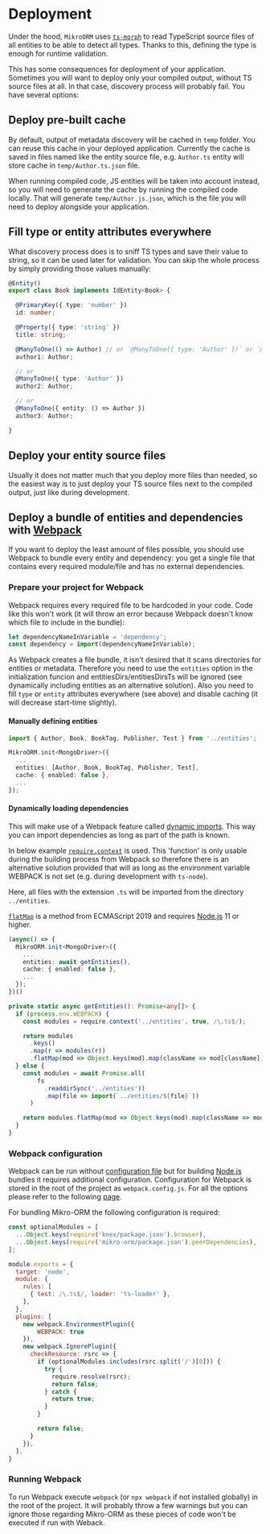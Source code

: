 ---
---

# Deployment

Under the hood, `MikroORM` uses [`ts-morph`](https://github.com/dsherret/ts-morph) to read 
TypeScript source files of all entities to be able to detect all types. Thanks to this, 
defining the type is enough for runtime validation.

This has some consequences for deployment of your application. Sometimes you will want to 
deploy only your compiled output, without TS source files at all. In that case, discovery 
process will probably fail. You have several options:

## Deploy pre-built cache

By default, output of metadata discovery will be cached in `temp` folder. You can reuse this 
cache in your deployed application. Currently the cache is saved in files named like the entity
source file, e.g. `Author.ts` entity will store cache in `temp/Author.ts.json` file.

When running compiled code, JS entities will be taken into account instead, so you will need to 
generate the cache by running the compiled code locally. That will generate `temp/Author.js.json`, 
which is the file you will need to deploy alongside your application. 

## Fill type or entity attributes everywhere

What discovery process does is to sniff TS types and save their value to string, so it can be 
used later for validation. You can skip the whole process by simply providing those values 
manually:

```typescript
@Entity()
export class Book implements IdEntity<Book> {

  @PrimaryKey({ type: 'number' })
  id: number;

  @Property({ type: 'string' })
  title: string;

  @ManyToOne(() => Author) // or `@ManyToOne({ type: 'Author' })` or `@ManyToOne({ entity: () => Author })`
  author1: Author;

  // or
  @ManyToOne({ type: 'Author' })
  author2: Author;

  // or
  @ManyToOne({ entity: () => Author })
  author3: Author;

}
```

## Deploy your entity source files

Usually it does not matter much that you deploy more files than needed, so the easiest way
is to just deploy your TS source files next to the compiled output, just like during development.

## Deploy a bundle of entities and dependencies with [Webpack](https://webpack.js.org/)

If you want to deploy the least amount of files possible, you should use Webpack to bundle every entity and dependency: you get a single file that contains every required module/file and has no external dependencies.

### Prepare your project for Webpack

Webpack requires every required file to be hardcoded in your code. Code like this won't work (it will throw an error because Webpack doesn't know which file to include in the bundle):

```typescript
let dependencyNameInVariable = 'dependency';
const dependency = import(dependencyNameInVariable);
```

As Webpack creates a file bundle, it isn't desired that it scans directories for entities or metadata. Therefore you need to use the `entities` option in the initialization funcion and entitiesDirs/entitiesDirsTs will be ignored (see dynamically including entities as an alternative solution). Also you need to fill `type` or `entity` attributes everywhere (see above) and disable caching (it will decrease start-time slightly).

#### Manually defining entities

```typescript
import { Author, Book, BookTag, Publisher, Test } from '../entities';

MikroORM.init<MongoDriver>({
  ...
  entities: [Author, Book, BookTag, Publisher, Test],
  cache: { enabled: false },
  ...
});
```

#### Dynamically loading dependencies

This will make use of a Webpack feature called [dynamic imports](https://webpack.js.org/guides/code-splitting/#dynamic-imports). This way you can import dependencies as long as part of the path is known.

In below example [`require.context`](https://webpack.js.org/guides/dependency-management/#requirecontext) is used. This 'function' is only usable during the building process from Webpack so therefore there is an alternative solution provided that will as long as the environment variable WEBPACK is not set (e.g. during development with `ts-node`).

Here, all files with the extension `.ts` will be imported from the directory `../entities`. 

[`flatMap`](https://developer.mozilla.org/en-US/docs/Web/JavaScript/Reference/Global_Objects/Array/flatMap) is a method from ECMAScript 2019 and requires [Node.js](https://nodejs.org/) 11 or higher.

```typescript
(async() => {
  MikroORM.init<MongoDriver>({
    ...
    entities: await getEntities(),
    cache: { enabled: false },
    ...
  });
})()

private static async getEntities(): Promise<any[]> {
  if (process.env.WEBPACK) {
    const modules = require.context('../entities', true, /\.ts$/);

    return modules
      .keys()
      .map(r => modules(r))
      .flatMap(mod => Object.keys(mod).map(className => mod[className]));
  } else {
    const modules = await Promise.all(
        fs
          .readdirSync('../entities'))
          .map(file => import(`../entities/${file}`))
      )

    return modules.flatMap(mod => Object.keys(mod).map(className => mod[className]));
  }
}
```

### Webpack configuration

Webpack can be run without [configuration file](https://webpack.js.org/configuration/) but for building [Node.js](https://nodejs.org/) bundles it requires additional configuration. Configuration for Webpack is stored in the root of the project as `webpack.config.js`. For all the options please refer to the following [page](https://webpack.js.org/configuration/).

For bundling Mikro-ORM the following configuration is required:

```javascript
const optionalModules = [
  ...Object.keys(require('knex/package.json').browser),
  ...Object.keys(require('mikro-orm/package.json').peerDependencies),
];

module.exports = {
  target: 'node',
  module: {
    rules: [
      { test: /\.ts$/, loader: 'ts-loader' },
    ],
  },
  plugins: [
    new webpack.EnvironmentPlugin({
        WEBPACK: true
    }),
    new webpack.IgnorePlugin({
      checkResource: rsrc => {
        if (optionalModules.includes(rsrc.split('/')[0])) {
          try {
            require.resolve(rsrc);
            return false;
          } catch {
            return true;  
          }
        }

        return false;
      }
    }),
  ],
}   
```

### Running Webpack

To run Webpack execute `webpack` (or `npx webpack` if not installed globally) in the root of the project. It will probably throw a few warnings but you can ignore those regarding Mikro-ORM as these pieces of code won't be executed if run with Weback.
